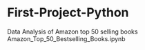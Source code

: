 # First-Project-Python
Data Analysis of Amazon top 50 selling books
Amazon_Top_50_Bestselling_Books.ipynb 
